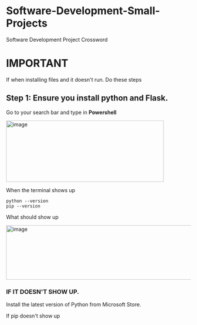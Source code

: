 # Software-Development-Small-Projects
Software Development Project Crossword

# IMPORTANT
If when installing files and it doesn't run.
Do these steps

## Step 1: Ensure you install python and Flask.
Go to your search bar and type in **Powershell**

<img width="430" height="167" alt="image" src="https://github.com/user-attachments/assets/e2d372fb-986a-4061-84c6-e56b86e5af24" />


When the terminal shows up

```
python --version
pip --version
```

What should show up


<img width="1471" height="148" alt="image" src="https://github.com/user-attachments/assets/c1df52f9-ad0b-4123-b588-7cb8cc388ed1" />

### IF IT DOESN'T SHOW UP.
Install the latest version of Python from Microsoft Store.

If pip doesn't show up 

